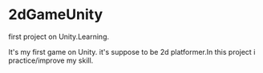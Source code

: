 # 2dGameUnity
first project on Unity.Learning.

It's my first game on Unity.
it's suppose to be 2d platformer.In this project i practice/improve my skill.
